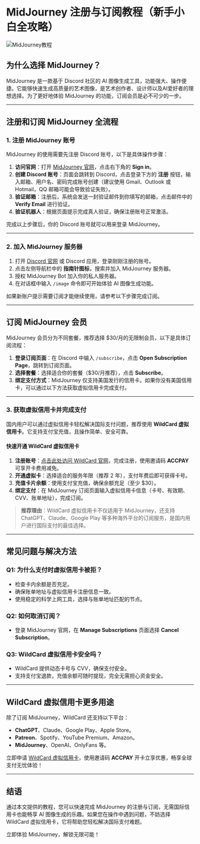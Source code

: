 # MidJourney 注册与订阅教程（新手小白全攻略）

![MidJourney教程](https://anyubenyu.oss-cn-shanghai.aliyuncs.com/img202402131701710.png)

## 为什么选择 MidJourney？

MidJourney 是一款基于 Discord 社区的 AI 图像生成工具，功能强大、操作便捷。它能够快速生成高质量的艺术图像，是艺术创作者、设计师以及AI爱好者的理想选择。为了更好地体验 MidJourney 的功能，订阅会员是必不可少的一步。

---

## **注册和订阅 MidJourney 全流程**

### 1. 注册 MidJourney 账号

MidJourney 的使用需要先注册 Discord 账号，以下是具体操作步骤：

1. **访问官网**：打开 [MidJourney 官网](https://www.midjourney.com/home/?callbackUrl=/app/)，点击右下角的 **Sign in**。
2. **创建 Discord 账号**：页面会跳转到 Discord，点击登录下方的 **注册** 按钮，输入邮箱、用户名、密码完成账号创建（建议使用 Gmail、Outlook 或 Hotmail，QQ 邮箱可能会导致验证失败）。
3. **验证邮箱**：注册后，系统会发送一封验证邮件到你填写的邮箱，点击邮件中的 **Verify Email** 进行验证。
4. **验证机器人**：根据页面提示完成真人验证，确保注册账号正常激活。

完成以上步骤后，你的 Discord 账号就可以用来登录 MidJourney。

---

### 2. 加入 MidJourney 服务器

1. 打开 [Discord 官网](https://discord.com/) 或 Discord 应用，登录刚刚注册的账号。
2. 点击左侧导航栏中的 **指南针图标**，搜索并加入 MidJourney 服务器。
3. 授权 MidJourney Bot 加入你的私人服务器。
4. 在对话框中输入 `/image` 命令即可开始体验 AI 图像生成功能。

如果新账户提示需要订阅才能继续使用，请参考以下步骤完成订阅。

---

## **订阅 MidJourney 会员**

MidJourney 会员分为不同套餐，推荐选择 $30/月的无限制会员，以下是具体订阅流程：

1. **登录订阅页面**：在 Discord 中输入 `/subscribe`，点击 **Open Subscription Page**，跳转到订阅页面。
2. **选择套餐**：选择适合你的套餐（$30/月推荐），点击 **Subscribe**。
3. **绑定支付方式**：MidJourney 仅支持美国发行的信用卡。如果你没有美国信用卡，可以通过以下方法获取虚拟信用卡完成支付。

---

### 3. 获取虚拟信用卡并完成支付

国内用户可以通过虚拟信用卡轻松解决国际支付问题，推荐使用 **WildCard 虚拟信用卡**。它支持支付宝充值，且操作简单、安全可靠。

#### 快速开通 WildCard 虚拟信用卡

1. **注册账号**：[点击此处访问 WildCard 官网](https://bit.ly/bewildcard)，完成注册，使用邀请码 **ACCPAY** 可享开卡费用减免。
2. **开通虚拟卡**：选择适合的服务年限（推荐 2 年），支付年费后即可获得卡号。
3. **充值卡片余额**：使用支付宝充值，确保余额充足（至少 $30）。
4. **绑定支付**：在 MidJourney 订阅页面输入虚拟信用卡信息（卡号、有效期、CVV、账单地址），完成订阅。

> **推荐理由**：WildCard 虚拟信用卡不仅适用于 MidJourney，还支持 ChatGPT、Claude、Google Play 等多种海外平台的订阅服务，是国内用户进行国际支付的最佳选择。

---

## **常见问题与解决方法**

### Q1: 为什么支付时虚拟信用卡被拒？
- 检查卡内余额是否充足。
- 确保账单地址与虚拟信用卡注册信息一致。
- 使用稳定的科学上网工具，选择与账单地址匹配的节点。

### Q2: 如何取消订阅？
- 登录 MidJourney 官网，在 **Manage Subscriptions** 页面选择 **Cancel Subscription**。

### Q3: WildCard 虚拟信用卡安全吗？
- WildCard 提供动态卡号与 CVV，确保支付安全。
- 支持支付宝退款，充值余额可随时提现，完全无需担心资金安全。

---

## **WildCard 虚拟信用卡更多用途**

除了订阅 MidJourney，WildCard 还支持以下平台：
- **ChatGPT**、Claude、Google Play、Apple Store。
- **Patreon**、Spotify、YouTube Premium、Amazon。
- **MidJourney**、OpenAI、OnlyFans 等。

立即申请 [WildCard 虚拟信用卡](https://bit.ly/bewildcard)，使用邀请码 **ACCPAY** 开卡立享优惠，畅享全球支付无忧体验！

---

## **结语**

通过本文提供的教程，您可以快速完成 MidJourney 的注册与订阅，无需国际信用卡也能畅享 AI 图像生成的乐趣。如果您在操作中遇到问题，不妨选择 WildCard 虚拟信用卡，它将帮助您轻松解决国际支付难题。

立即体验 MidJourney，解锁无限可能！
